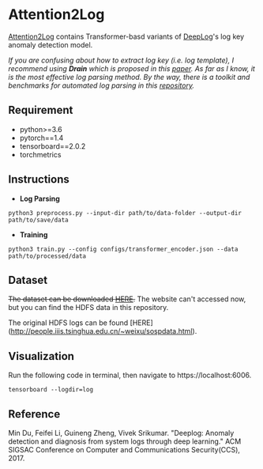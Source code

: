# Attention2Log
[Attention2Log](https://github.com/quocdat32461997/attention2log) contains Transformer-basd variants of [DeepLog](https://www.cs.utah.edu/~lifeifei/papers/deeplog.pdf)'s log key anomaly detection model.

*If you are confusing about how to extract log key (i.e. log template), I recommend using **Drain** which is proposed in this [paper](https://pinjiahe.github.io/papers/ICWS17.pdf). As far as I know, it is the most effective log parsing method. By the way, there is a toolkit and benchmarks for automated log parsing in this [repository](https://github.com/logpai/logparser).*

## Requirement
* python>=3.6
* pytorch==1.4
* tensorboard==2.0.2
* torchmetrics


## Instructions
* **Log Parsing**
```
python3 preprocess.py --input-dir path/to/data-folder --output-dir path/to/save/data
``` 

* **Training**
```
python3 train.py --config configs/transformer_encoder.json --data path/to/processed/data
```

## Dataset
~~The dataset can be downloaded [HERE](https://www.cs.utah.edu/~mind/papers/deeplog_misc.html).~~ The website can't accessed now, but you can find the HDFS data in this repository.

The original HDFS logs can be found [HERE] (http://people.iiis.tsinghua.edu.cn/~weixu/sospdata.html).

## Visualization
Run the following code in terminal, then navigate to https://localhost:6006.

`tensorboard --logdir=log`

## Reference
Min Du, Feifei Li, Guineng Zheng, Vivek Srikumar. "Deeplog: Anomaly detection and diagnosis from system logs through deep learning." ACM SIGSAC Conference on Computer and Communications Security(CCS), 2017.
